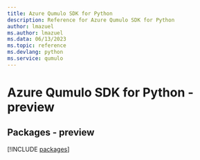 ```yaml
---
title: Azure Qumulo SDK for Python
description: Reference for Azure Qumulo SDK for Python
author: lmazuel
ms.author: lmazuel
ms.data: 06/13/2023
ms.topic: reference
ms.devlang: python
ms.service: qumulo
---
```

# Azure Qumulo SDK for Python - preview
## Packages - preview
[!INCLUDE [packages](qumulo-index.md)]